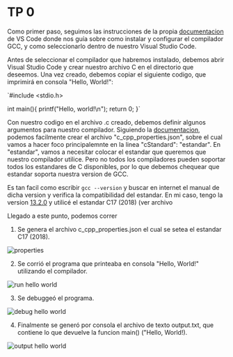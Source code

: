 # TP 0

Como primer paso, seguimos las instrucciones de la propia [documentacion]([https://github.com/pandao/editor.md](https://code.visualstudio.com/docs/cpp/config-mingw) "documentacion") de VS Code donde nos guía sobre como instalar y configurar el compilador GCC, y como seleccionarlo dentro de nuestro Visual Studio Code.

Antes de seleccionar el compilador que habremos instalado, debemos abrir Visual Studio Code y crear nuestro archivo C en el directorio que deseemos. Una vez creado, debemos copiar el siguiente codigo, que imprimirá en consola "Hello, World!":

`#include <stdio.h>

int main(){
    printf("Hello, world!\n");
    return 0;
}`

Con nuestro codigo en el archivo .c creado, debemos definir algunos argumentos para nuestro compilador. Siguiendo la [documentacion]([https://github.com/pandao/editor.md](https://code.visualstudio.com/docs/cpp/config-mingw) "documentacion"), podemos facilmente crear el archivo "c_cpp_properties.json", sobre el cual vamos a hacer foco principalemnte en la linea "cStandard": "estandar". En "estandar", vamos a necesitar colocar el estandar que queremos que nuestro compilador utilice. Pero no todos los compiladores pueden soportar todos los estandares de C disponibles, por lo que debemos chequear que estandar soporta nuestra version de GCC.

Es tan facil como escribir `gcc --version` y buscar en internet el manual de dicha version y verifica la compatibilidad del estandar. En mi caso, tengo la version [13.2.0]([[https://github.com/pandao/editor.md](https://code.visualstudio.com/docs/cpp/config-mingw](https://gcc.gnu.org/onlinedocs/gcc-13.2.0/gcc/Standards.html#C-Language)) "13.2.0") y utilicé el estandar C17 (2018) (ver archivo

Llegado a este punto, podemos correr
1. Se genera el archivo c_cpp_properties.json el cual se setea el estandar C17 (2018).

![properties](https://github.com/IgnacioLapko/SSL/assets/71944432/8e6b652a-7049-43ee-ad19-aa2f7f3ee629)

   
2. Se corrió el programa que printeaba en consola "Hello, World!" utilizando el compilador.

![run hello world](https://github.com/IgnacioLapko/SSL/assets/71944432/336557d1-b791-4a72-bf19-f8321e411925)


3. Se debuggeó el programa.

![debug hello world](https://github.com/IgnacioLapko/SSL/assets/71944432/457da9a7-997a-421b-ac71-f7e26cfdf809)


4. Finalmente se generó por consola el archivo de texto output.txt, que contiene lo que devuelve la funcion main() ("Hello, World!).

![output hello world](https://github.com/IgnacioLapko/SSL/assets/71944432/87b646a2-bc05-4055-a8ef-1756500d0982)
